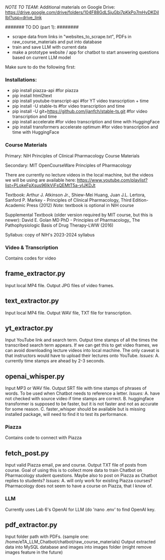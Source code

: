 *NOTE TO TEAM*: Additional materials on Google Drive: https://drive.google.com/drive/folders/104F88GdLSjuGbi7pKkPo7mHvDKDiIlbI?usp=drive_link 


####### TO DO (part 1): ########
- scrape data from links in "websites_to_scrape.txt", PDFs in raw_course_materials and put into database
- train and save LLM with current data
- make a prototype website / app for chatbot to start answering questions based on current LLM model



Make sure to do the following first:
### Installations:
- pip install piazza-api #for piazza
- pip install html2text 
- pip install youtube-transcript-api #for YT video transcription + time
- pip install -U stable-ts   #for video transcription and time
- pip install -U git+https://github.com/jianfch/stable-ts.git  #for video transcription and time
- pip install accelerate  #for video transcription and time with HuggingFace 
- pip install transformers accelerate optimum  #for video transcription and time with HuggingFace


### Course Materials
Primary: NIH Principles of Clinical Pharmacology Course Materials

Secondary: MIT OpenCourseWare Principles of Pharmacology

There are currently no lecture videos in the local machine, but the videos we will be using are available here: https://www.youtube.com/playlist?list=PLokeFpXsus96lkVjFsQEMtT5a-yIJKDJt

Textbook: Arthur J. Atkinson Jr., Shiew-Mei Huang, Juan J.L. Lertora, Sanford P. Markey - Principles of Clinical Pharmacology, Third Edition-Academic Press (2012)
*Note:* textbook is optional in NIH course

Supplemental Textbook (older version required by MIT course, but this is newer): David E. Golan MD PhD - Principles of Pharmacology_ The Pathophysiologic Basis of Drug Therapy-LWW (2016)

Syllabus: copy of NIH's 2023-2024 syllabus


### Video & Transcription
Contains codes for video
 
## frame_extractor.py
Input local MP4 file.
Output JPG files of video frames.


## text_extractor.py
Input local MP4 file.
Output WAV file, TXT file for transcription.


## yt_extractor.py
Input YouTube link and search term.
Output time stamps of all the times the transcribed search term appears.
If we can get this to get video frames, we can avoid downloading lecture videos into local machine.
The only caveat is that instructors would have to upload their lectures onto YouTube. 
*Issues:* 
A. currently time stamps are ahead by 2-3 seconds.


## openai_whisper.py
Input MP3 or WAV file.
Output SRT file with time stamps of phrases of words.
To be used when Chatbot needs to reference a letter.
*Issues:* 
A. have not checked with source video if time stamps are correct. 
B. huggingface transformer is supposed to be faster, but it is not faster and not as accurate for some reason.
C. faster_whisper should be available but is missing installed package, will need to find it to test its performance.



### Piazza
Contains code to connect with Piazza

## fetch_post.py
Input valid Piazza email, pw and course.
Output TXT file of posts from course.
Goal of using this is to collect more data to train Chatbot on Pharmacology student questions.
Maybe also to post on Piazza as Chatbot replies to students?
*Issues:*
A. will only work for existing Piazza courses? Pharmacology does not seem to have a course on Piazza, that I know of.



### LLM
Currently uses Lab 6's OpenAI for LLM (do 'nano .env' to find OpenAI key.

## pdf_extractor.py
Input folder path with PDFs. (sample one: /home/eTA_LLM_Chatbot/chatbot/raw_course_materials)
Output extracted data into MySQL database and images into images folder (might remove images feature in the future)



